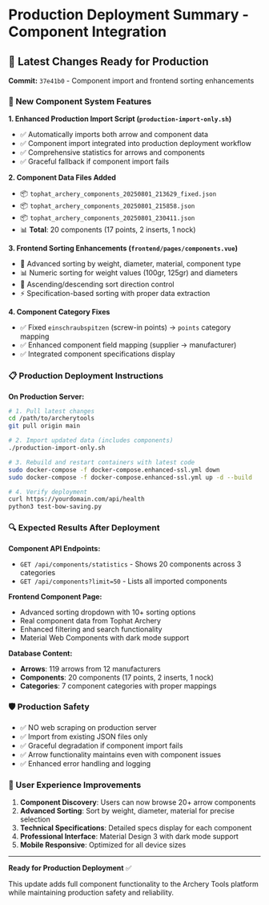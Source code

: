 # Production Deployment Summary - Component Integration

## 🚀 Latest Changes Ready for Production

**Commit:** `37e41b0` - Component import and frontend sorting enhancements

### 🧩 New Component System Features

**1. Enhanced Production Import Script (`production-import-only.sh`)**
- ✅ Automatically imports both arrow and component data
- ✅ Component import integrated into production deployment workflow
- ✅ Comprehensive statistics for arrows and components
- ✅ Graceful fallback if component import fails

**2. Component Data Files Added**
- 📦 `tophat_archery_components_20250801_213629_fixed.json`
- 📦 `tophat_archery_components_20250801_215858.json`  
- 📦 `tophat_archery_components_20250801_230411.json`
- 📊 **Total**: 20 components (17 points, 2 inserts, 1 nock)

**3. Frontend Sorting Enhancements (`frontend/pages/components.vue`)**
- 🎯 Advanced sorting by weight, diameter, material, component type
- 📊 Numeric sorting for weight values (100gr, 125gr) and diameters
- 🔄 Ascending/descending sort direction control
- ⚡ Specification-based sorting with proper data extraction

**4. Component Category Fixes**
- ✅ Fixed `einschraubspitzen` (screw-in points) → `points` category mapping
- ✅ Enhanced component field mapping (supplier → manufacturer)
- ✅ Integrated component specifications display

### 📋 Production Deployment Instructions

**On Production Server:**

```bash
# 1. Pull latest changes
cd /path/to/archerytools
git pull origin main

# 2. Import updated data (includes components)
./production-import-only.sh

# 3. Rebuild and restart containers with latest code
sudo docker-compose -f docker-compose.enhanced-ssl.yml down
sudo docker-compose -f docker-compose.enhanced-ssl.yml up -d --build

# 4. Verify deployment
curl https://yourdomain.com/api/health
python3 test-bow-saving.py
```

### 🔍 Expected Results After Deployment

**Component API Endpoints:**
- `GET /api/components/statistics` - Shows 20 components across 3 categories
- `GET /api/components?limit=50` - Lists all imported components

**Frontend Component Page:**
- Advanced sorting dropdown with 10+ sorting options
- Real component data from Tophat Archery
- Enhanced filtering and search functionality
- Material Web Components with dark mode support

**Database Content:**
- **Arrows**: 119 arrows from 12 manufacturers
- **Components**: 20 components (17 points, 2 inserts, 1 nock)
- **Categories**: 7 component categories with proper mappings

### 🛡️ Production Safety

- ✅ NO web scraping on production server
- ✅ Import from existing JSON files only
- ✅ Graceful degradation if component import fails
- ✅ Arrow functionality maintains even with component issues
- ✅ Enhanced error handling and logging

### 🎯 User Experience Improvements

1. **Component Discovery**: Users can now browse 20+ arrow components
2. **Advanced Sorting**: Sort by weight, diameter, material for precise selection
3. **Technical Specifications**: Detailed specs display for each component
4. **Professional Interface**: Material Design 3 with dark mode support
5. **Mobile Responsive**: Optimized for all device sizes

---

**Ready for Production Deployment** ✅

This update adds full component functionality to the Archery Tools platform while maintaining production safety and reliability.